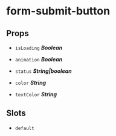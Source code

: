 
# form-submit-button


## Props


- `isLoading` ***Boolean***

  

- `animation` ***Boolean***

  

- `status` ***String|boolean***

  

- `color` ***String***

  

- `textColor` ***String***

  


## Slots
- `default`

        





